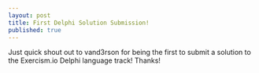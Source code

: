```yaml
---
layout: post
title: First Delphi Solution Submission!
published: true
---
```


Just quick shout out to vand3rson for being the first to submit a solution to the Exercism.io Delphi language track!  Thanks!
